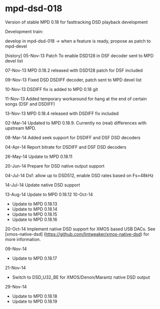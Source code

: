 mpd-dsd-018
===========

Version of stable MPD 0.18 for fasttracking DSD playback development

Development train:

develop in mpd-dsd-018 -> when a feature is ready, propose as patch to mpd-devel 

[history]
05-Nov-13 Patch To enable DSD128 in DSF decoder sent to MPD devel list

07-Nov-13 MPD 0.18.2 released with DSD128 patch for DSF included

09-Nov-13 Fixed DSD DSDIFF decoder, patch sent to MPD devel list

10-Nov-13 DSDIFF fix is added to MPD 0.18 git

11-Nov-13 Added temporary workaround for hang at the end of certain songs (DSF
and DSDIFF)

13-Nov-13 MPD 0.18.4 released with DSDIFF fix included

02-Mar-14 Updated to MPD 0.18.9. Currently no (real) differences with upstream
	  MPD.

08-Mar-14 Added seek support for DSDIFF and DSF DSD decoders

04-Apr-14 Report bitrate for DSDIFF and DSF DSD decoders

26-May-14 Update to MPD 0.18.11

20-Jun-14 Prepare for DSD native output support

04-Jul-14 Dsf: allow up to DSD512, enable DSD rates based on Fs=48kHz

14-Jul-14 Update native DSD support

13-Aug-14 Update to MPD 0.18.12
10-Oct-14
- Update to MPD 0.18.13
- Update to MPD 0.18.14
- Update to MPD 0.18.15
- Update to MPD 0.18.16

20-Oct-14 Implement native DSD support for XMOS based USB DACs.
	See [xmos-native-dsd] (https://github.com/lintweaker/xmos-native-dsd) for more
	information.

09-Nov-14
- Update to MPD 0.18.17

21-Nov-14
- Switch to DSD_U32_BE for XMOS/Denon/Marantz native DSD output

29-Nov-14
- Update to MPD 0.18.18
- Update to MPD 0.18.19



